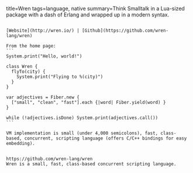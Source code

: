 title=Wren
tags=language, native
summary=Think Smalltalk in a Lua-sized package with a dash of Erlang and wrapped up in a modern syntax.
~~~~~~

[Website](http://wren.io/) | [Github](https://github.com/wren-lang/wren)

From the home page:
```
System.print("Hello, world!")

class Wren { 
  flyTo(city) { 
    System.print("Flying to %(city)") 
  } 
}

var adjectives = Fiber.new { 
  ["small", "clean", "fast"].each {|word| Fiber.yield(word) } 
}

while (!adjectives.isDone) System.print(adjectives.call())
```

VM implementation is small (under 4,000 semicolons), fast, class-based, concurrent, scripting language (offers C/C++ bindings for easy embedding).


https://github.com/wren-lang/wren
Wren is a small, fast, class-based concurrent scripting language.
